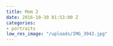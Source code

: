 ```yaml
---
title: Mom 2
date: 2016-10-30 01:53:00 Z
categories:
- portraits
low_res_image: "/uploads/IMG_3943.jpg"
---
```


